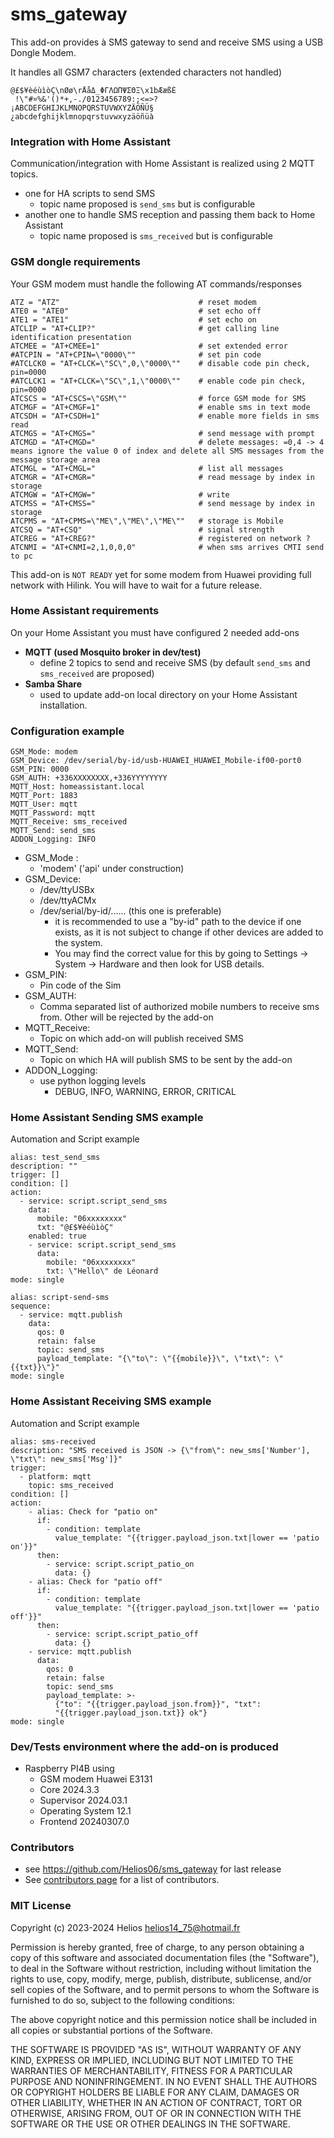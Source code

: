 # sms_gateway

This add-on provides à SMS gateway to send and receive SMS
using a USB Dongle Modem.

It handles all GSM7 characters (extended characters not handled)

    @£$¥èéùìòÇ\nØø\rÅåΔ_ΦΓΛΩΠΨΣΘΞ\x1bÆæßÉ
     !\"#¤%&'()*+,-./0123456789:;<=>?
    ¡ABCDEFGHIJKLMNOPQRSTUVWXYZÄÖÑÜ§
    ¿abcdefghijklmnopqrstuvwxyzäöñüà

### Integration with Home Assistant 

Communication/integration with Home Assistant is realized 
using 2 MQTT topics. 
- one for HA scripts to send SMS 
  - topic name proposed is `send_sms` but is configurable
- another one to handle SMS reception and passing them back to 
Home Assistant
  - topic name proposed is `sms_received` but is configurable

### GSM dongle requirements

Your GSM modem must handle the following AT commands/responses

    ATZ = "ATZ"                               # reset modem
    ATE0 = "ATE0"                             # set echo off
    ATE1 = "ATE1"                             # set echo on
    ATCLIP = "AT+CLIP?"                       # get calling line identification presentation
    ATCMEE = "AT+CMEE=1"                      # set extended error
    #ATCPIN = "AT+CPIN=\"0000\""              # set pin code
    #ATCLCK0 = "AT+CLCK=\"SC\",0,\"0000\""    # disable code pin check, pin=0000
    #ATCLCK1 = "AT+CLCK=\"SC\",1,\"0000\""    # enable code pin check, pin=0000
    ATCSCS = "AT+CSCS=\"GSM\""                # force GSM mode for SMS
    ATCMGF = "AT+CMGF=1"                      # enable sms in text mode
    ATCSDH = "AT+CSDH=1"                      # enable more fields in sms read
    ATCMGS = "AT+CMGS="                       # send message with prompt
    ATCMGD = "AT+CMGD="                       # delete messages: =0,4 -> 4 means ignore the value 0 of index and delete all SMS messages from the message storage area
    ATCMGL = "AT+CMGL="                       # list all messages
    ATCMGR = "AT+CMGR="                       # read message by index in storage
    ATCMGW = "AT+CMGW="                       # write
    ATCMSS = "AT+CMSS="                       # send message by index in storage
    ATCPMS = "AT+CPMS=\"ME\",\"ME\",\"ME\""   # storage is Mobile
    ATCSQ = "AT+CSQ"                          # signal strength
    ATCREG = "AT+CREG?"                       # registered on network ?
    ATCNMI = "AT+CNMI=2,1,0,0,0"              # when sms arrives CMTI send to pc

This add-on is `NOT READY` yet for some modem from Huawei providing full 
network with Hilink. You will have to wait for a future release.

### Home Assistant requirements

On your Home Assistant you must have configured 2 needed add-ons
- **MQTT (used Mosquito broker in dev/test)**
  - define 2 topics to send and receive SMS (by default `send_sms` and `sms_received` are proposed)
- **Samba Share**
  - used to update add-on local directory on your Home Assistant installation.
  
### Configuration example

    GSM_Mode: modem
    GSM_Device: /dev/serial/by-id/usb-HUAWEI_HUAWEI_Mobile-if00-port0
    GSM_PIN: 0000
    GSM_AUTH: +336XXXXXXXX,+336YYYYYYYY
    MQTT_Host: homeassistant.local
    MQTT_Port: 1883
    MQTT_User: mqtt
    MQTT_Password: mqtt
    MQTT_Receive: sms_received
    MQTT_Send: send_sms
    ADDON_Logging: INFO

- GSM_Mode : 
  - 'modem' ('api' under construction)
- GSM_Device: 
    - /dev/ttyUSBx
    - /dev/ttyACMx
    - /dev/serial/by-id/...... (this one is preferable)
      - it is recommended to use a "by-id" path to the 
      device if one exists, as it is not subject to change if other devices are added
      to the system. 
      - You may find the correct value for this by going to Settings
      -> System -> Hardware and then look for USB details.
- GSM_PIN: 
  - Pin code of the Sim
- GSM_AUTH: 
  - Comma separated list of authorized mobile numbers to receive sms from. 
Other will be rejected by the add-on
- MQTT_Receive: 
  - Topic on which add-on will publish received SMS
- MQTT_Send: 
  - Topic on which HA will publish SMS to be sent by the add-on
- ADDON_Logging: 
  - use python logging levels 
    - DEBUG, INFO, WARNING, ERROR, CRITICAL

### Home Assistant Sending SMS example
Automation and Script example

    alias: test_send_sms
    description: ""
    trigger: []
    condition: []
    action:
      - service: script.script_send_sms
        data:
          mobile: "06xxxxxxxx"
          txt: "@£$¥èéùìòÇ"
        enabled: true
        - service: script.script_send_sms
          data:
            mobile: "06xxxxxxxx"
            txt: \"Hello\" de Léonard
    mode: single
        
    alias: script-send-sms
    sequence:
      - service: mqtt.publish
        data:
          qos: 0
          retain: false
          topic: send_sms
          payload_template: "{\"to\": \"{{mobile}}\", \"txt\": \"{{txt}}\"}"
    mode: single

### Home Assistant Receiving SMS example
Automation and Script example

    alias: sms-received
    description: "SMS received is JSON -> {\"from\": new_sms['Number'], \"txt\": new_sms['Msg']}"
    trigger:
      - platform: mqtt
        topic: sms_received
    condition: []
    action:
        - alias: Check for "patio on"
          if:
            - condition: template
              value_template: "{{trigger.payload_json.txt|lower == 'patio on'}}"
          then:
            - service: script.script_patio_on
              data: {}
        - alias: Check for "patio off"
          if:
            - condition: template
              value_template: "{{trigger.payload_json.txt|lower == 'patio off'}}"
          then:
            - service: script.script_patio_off
              data: {}
        - service: mqtt.publish
          data:
            qos: 0
            retain: false
            topic: send_sms
            payload_template: >-
              {"to": "{{trigger.payload_json.from}}", "txt":
              "{{trigger.payload_json.txt}} ok"}
    mode: single

### Dev/Tests environment where the add-on is produced

- Raspberry PI4B using
  - GSM modem Huawei E3131
  - Core 2024.3.3
  - Supervisor 2024.03.1
  - Operating System 12.1
  - Frontend 20240307.0

### Contributors

- see https://github.com/Helios06/sms_gateway for last release
- See [contributors page](https://github.com/Helios06/sms_gateway) for a list of contributors.

### MIT License

Copyright (c) 2023-2024  Helios  helios14_75@hotmail.fr

Permission is hereby granted, free of charge, to any person obtaining a copy
of this software and associated documentation files (the "Software"), to deal
in the Software without restriction, including without limitation the rights
to use, copy, modify, merge, publish, distribute, sublicense, and/or sell
copies of the Software, and to permit persons to whom the Software is
furnished to do so, subject to the following conditions:

The above copyright notice and this permission notice shall be included in all
copies or substantial portions of the Software.

THE SOFTWARE IS PROVIDED "AS IS", WITHOUT WARRANTY OF ANY KIND, EXPRESS OR
IMPLIED, INCLUDING BUT NOT LIMITED TO THE WARRANTIES OF MERCHANTABILITY,
FITNESS FOR A PARTICULAR PURPOSE AND NONINFRINGEMENT. IN NO EVENT SHALL THE
AUTHORS OR COPYRIGHT HOLDERS BE LIABLE FOR ANY CLAIM, DAMAGES OR OTHER
LIABILITY, WHETHER IN AN ACTION OF CONTRACT, TORT OR OTHERWISE, ARISING FROM,
OUT OF OR IN CONNECTION WITH THE SOFTWARE OR THE USE OR OTHER DEALINGS IN THE
SOFTWARE.
